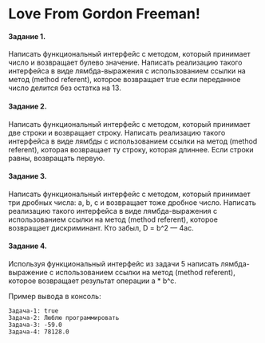 # Love From Gordon Freeman!

#### Задание 1. 

Написать функциональный интерфейс с методом, который принимает число и 
возвращает булево значение. Написать реализацию такого интерфейса в 
виде лямбда-выражения с использованием ссылки на метод (method referent),
которое возвращает true если переданное число делится без остатка на 13.

#### Задание 2.

Написать функциональный интерфейс с методом, который принимает две строки и
возвращает строку. Написать реализацию такого интерфейса в виде лямбды с использованием ссылки на метод (method referent),
которая возвращает ту строку, которая длиннее. Если строки равны, возвращать первую.

#### Задание 3.

Написать функциональный интерфейс с методом, который принимает три дробных
числа: a, b, c и возвращает тоже дробное число. Написать реализацию такого
интерфейса в виде лямбда-выражения с использованием ссылки на метод (method referent), 
которое возвращает дискриминант. Кто забыл, D = b^2 — 4ac.

#### Задание 4.

Используя функциональный интерфейс из задачи 5 написать лямбда-выражение 
с использованием ссылки на метод (method referent),
которое возвращает результат операции a * b^c.

Пример вывода в консоль: 
```
Задача-1: true
Задача-2: Люблю программировать
Задача-3: -59.0
Задача-4: 78128.0
```

